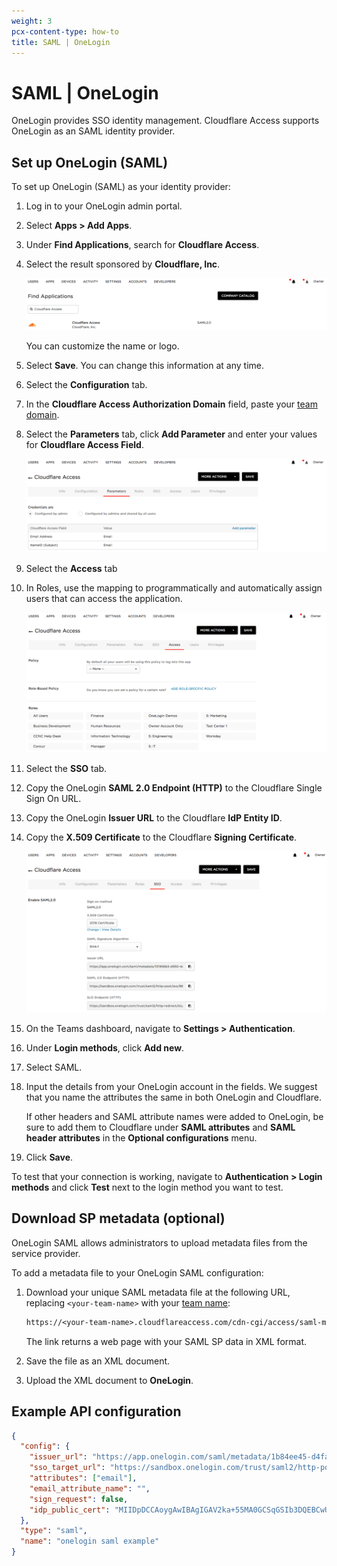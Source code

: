 ```yaml
---
weight: 3
pcx-content-type: how-to
title: SAML | OneLogin
---
```


# SAML | OneLogin

OneLogin provides SSO identity management. Cloudflare Access supports OneLogin as an SAML identity provider.

## Set up OneLogin (SAML)

To set up OneLogin (SAML) as your identity provider:

1.  Log in to your OneLogin admin portal.

2.  Select **Apps > Add Apps**.

3.  Under **Find Applications**, search for **Cloudflare Access**.

4.  Select the result sponsored by **Cloudflare, Inc**.

    ![OneLogin SAML Find Applications](../../static/documentation/identity/onelogin/onelogin-saml-2.png)

    You can customize the name or logo.

5.  Select **Save**. You can change this information at any time.

6.  Select the **Configuration** tab.

7.  In the **Cloudflare Access Authorization Domain** field, paste your [team domain](/cloudflare-one/glossary/#team-domain).

8.  Select the **Parameters** tab, click **Add Parameter** and enter your values for **Cloudflare Access Field**.

    ![OneLogin SAML Application Parameters](../../static/documentation/identity/onelogin/onelogin-saml-5.png)

9.  Select the **Access** tab

10. In Roles, use the mapping to programmatically and automatically assign users that can access the application.

    ![OneLogin SAML Application Access](../../static/documentation/identity/onelogin/onelogin-saml-6.png)

11. Select the **SSO** tab.

12. Copy the OneLogin **SAML 2.0 Endpoint (HTTP)** to the Cloudflare Single Sign On URL.

13. Copy the OneLogin **Issuer URL** to the Cloudflare **IdP Entity ID**.

14. Copy the **X.509 Certificate** to the Cloudflare **Signing Certificate**.

    ![OneLogin SAML Application SSO](../../static/documentation/identity/onelogin/onelogin-saml-7.png)

15. On the Teams dashboard, navigate to **Settings > Authentication**.

16. Under **Login methods**, click **Add new**.

17. Select SAML.

18. Input the details from your OneLogin account in the fields. We suggest that you name the attributes the same in both OneLogin and Cloudflare.

    If other headers and SAML attribute names were added to OneLogin, be sure to add them to Cloudflare under **SAML attributes** and **SAML header attributes** in the **Optional configurations** menu.

19. Click **Save**.

To test that your connection is working, navigate to **Authentication > Login methods** and click **Test** next to the login method you want to test.

## Download SP metadata (optional)

OneLogin SAML allows administrators to upload metadata files from the service provider.

To add a metadata file to your OneLogin SAML configuration:

1.  Download your unique SAML metadata file at the following URL, replacing `<your-team-name>` with your [team name](/cloudflare-one/glossary/#team-name):

    ```txt
    https://<your-team-name>.cloudflareaccess.com/cdn-cgi/access/saml-metadata
    ```

    The link returns a web page with your SAML SP data in XML format.

2.  Save the file as an XML document.

3.  Upload the XML document to **OneLogin**.

## Example API configuration

```json
{
  "config": {
    "issuer_url": "https://app.onelogin.com/saml/metadata/1b84ee45-d4fa-4373-8853-abz438942123",
    "sso_target_url": "https://sandbox.onelogin.com/trust/saml2/http-post/sso/123456",
    "attributes": ["email"],
    "email_attribute_name": "",
    "sign_request": false,
    "idp_public_cert": "MIIDpDCCAoygAwIBAgIGAV2ka+55MA0GCSqGSIb3DQEBCwUAMIGSMQswCQYDVQQGEwJVUzETMBEG\nA1UEC.....GF/Q2/MHadws97cZg\nuTnQyuOqPuHbnN83d/2l1NSYKCbHt24o"
  },
  "type": "saml",
  "name": "onelogin saml example"
}
```
